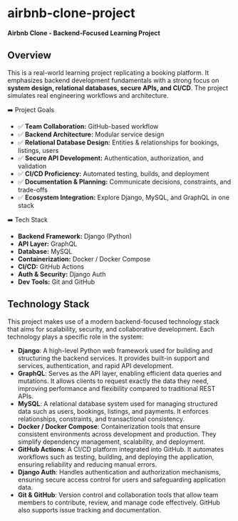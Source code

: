 # airbnb-clone-project
**Airbnb Clone - Backend-Focused Learning Project**

## Overview
This is a real-world learning project replicating a booking platform. It emphasizes backend development fundamentals with a strong focus on **system design, relational databases, secure APIs, and CI/CD**. The project simulates real engineering workflows and architecture.

 ➡️ Project Goals
- ✅ **Team Collaboration:** GitHub-based workflow  
- ✅ **Backend Architecture:** Modular service design  
- ✅ **Relational Database Design:** Entities & relationships for bookings, listings, users  
- ✅ **Secure API Development:** Authentication, authorization, and validation  
- ✅ **CI/CD Proficiency:** Automated testing, builds, and deployment  
- ✅ **Documentation & Planning:** Communicate decisions, constraints, and trade-offs  
- ✅ **Ecosystem Integration:** Explore Django, MySQL, and GraphQL in one stack  

 ➡️ Tech Stack
- **Backend Framework:** Django (Python)  
- **API Layer:** GraphQL  
- **Database:** MySQL  
- **Containerization:** Docker / Docker Compose  
- **CI/CD:** GitHub Actions  
- **Auth & Security:** Django Auth  
- **Dev Tools:** Git and GitHub  

## Technology Stack
This project makes use of a modern backend-focused technology stack that aims for scalability, security, and collaborative development. Each technology plays a specific role in the system:
- **Django**: A high-level Python web framework used for building and structuring the backend services. It provides built-in support and services, authentication, and rapid API development.
- **GraphQL**: Serves as the API layer, enabling efficient data queries and mutations. It allows clients to request exactly the data they need, improving performance and flexibility compared to traditional REST APIs.
- **MySQL**: A relational database system used for managing structured data such as users, bookings, listings, and payments. It enforces relationships, constraints, and transactional consistency.
- **Docker / Docker Compose**: Containerization tools that ensure consistent environments across development and production. They simplify dependency management, scalability, and deployment.
- **GitHub Actions**: A CI/CD platform integrated into GitHub. It automates workflows such as testing, building, and deploying the application, ensuring reliability and reducing manual errors.
- **Django Auth**: Handles authentication and authorization mechanisms, ensuring secure access control for users and safeguarding application data.
- **Git & GitHub**: Version control and collaboration tools that allow team members to contribute, review, and manage code effectively. GitHub also supports issue tracking and documentation.

